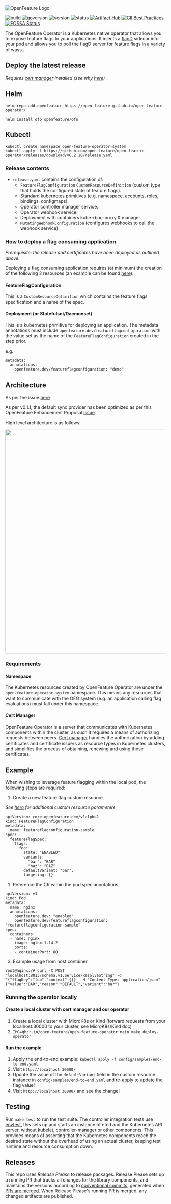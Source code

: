 <picture>
  <source media="(prefers-color-scheme: dark)" srcset="./images/openfeature-horizontal-white.svg">
  <source media="(prefers-color-scheme: light)" srcset="./images/openfeature-horizontal-black.svg">
  <img alt="OpenFeature Logo" src="./images/openfeature-horizontal-black.svg">
</picture>

![build](https://img.shields.io/github/workflow/status/open-feature/open-feature-operator/ci)
![goversion](https://img.shields.io/github/go-mod/go-version/open-feature/open-feature-operator/main)
![version](https://img.shields.io/badge/version-pre--alpha-green)
![status](https://img.shields.io/badge/status-not--for--production-red)
[![Artifact Hub](https://img.shields.io/endpoint?url=https://artifacthub.io/badge/repository/open-feature-operator)](https://artifacthub.io/packages/search?repo=open-feature-operator)
[![CII Best Practices](https://bestpractices.coreinfrastructure.org/projects/6615/badge)](https://bestpractices.coreinfrastructure.org/projects/6615)
[![FOSSA Status](https://app.fossa.com/api/projects/git%2Bgithub.com%2Fopen-feature%2Fopen-feature-operator.svg?type=shield)](https://app.fossa.com/projects/git%2Bgithub.com%2Fopen-feature%2Fopen-feature-operator?ref=badge_shield)

The OpenFeature Operator is a Kubernetes native operator that allows you to expose feature flags to your applications. It injects a [flagD](https://github.com/open-feature/flagd) sidecar into your pod and allows you to poll the flagD server for feature flags in a variety of ways...

## Deploy the latest release

_Requires [cert manager](https://cert-manager.io/docs/installation/kubernetes/) installed (see why [here](#cert-manager))_

## Helm

```
helm repo add openfeature https://open-feature.github.io/open-feature-operator/
```

```
helm install ofo openfeature/ofo
```


## Kubectl

<!---x-release-please-start-version-->

```
kubectl create namespace open-feature-operator-system
kubectl apply -f https://github.com/open-feature/open-feature-operator/releases/download/v0.2.18/release.yaml
```

<!---x-release-please-end-->


### Release contents

- `release.yaml` contains the configuration of:
  - `FeatureFlagConfiguration` `CustomResourceDefinition` (custom type that holds the configured state of feature flags).
  - Standard kubernetes primitives (e.g. namespace, accounts, roles, bindings, configmaps).
  - Operator controller manager service.
  - Operator webhook service.
  - Deployment with containers kube-rbac-proxy & manager.
  - `MutatingWebhookConfiguration` (configures webhooks to call the webhook service).

### How to deploy a flag consuming application

_Prerequisite: the release and certificates have been deployed as outlined above._

Deploying a flag consuming application requires (at minimum) the creation of the following 2 resources (an example can be found [here](./config/samples/end-to-end.yaml)):

#### FeatureFlagConfiguration

This is a `CustomResourceDefinition` which contains the feature flags specification and a name of the spec.

#### Deployment (or Statefulset/Daemonset)

This is a kubernetes primitive for deploying an application. The metadata annotations must include `openfeature.dev/featureflagconfiguration`
with the value set as the name of the `FeatureFlagConfiguration` created in the step prior.

e.g.
```
metadata:
  annotations:
    openfeature.dev/featureflagconfiguration: "demo"
```

## Architecture

As per the issue [here](https://github.com/open-feature/ofep/issues/1)

As per v0.1.1, the default sync provider has been optimized as per this OpenFeature Enhancement Proposal [issue](https://github.com/open-feature/ofep/blob/main/004-OFEP-kubernetes-sync-service.md).

High level architecture is as follows:

<img src="images/arch-0.png" width="700">

### Requirements

#### Namespace

The Kubernetes resources created by OpenFeature Operator are under the `open-feature-operator-system` namespace. This means
any resources that want to communicate with the OFO system (e.g. an application calling flag evaluations) must fall under
this namespace.

#### Cert Manager

OpenFeature Operator is a server that communicates with Kubernetes components within the cluster, as such it requires a means of
authorizing requests between peers. [Cert manager](https://cert-manager.io/) handles the authorization by
adding certificates and certificate issuers as resource types in Kubernetes clusters, and simplifies the process of
obtaining, renewing and using those certificates.

## Example

When wishing to leverage feature flagging within the local pod, the following steps are required:

1. Create a new feature flag custom resource.

_See [here](config/samples/crds/custom_provider.yaml) for additional custom resource parameters_

```
apiVersion: core.openfeature.dev/v1alpha2
kind: FeatureFlagConfiguration
metadata:
  name: featureflagconfiguration-sample
spec:
  featureFlagSpec:
    flags:
      foo:
        state: "ENABLED"
        variants:
          "bar": "BAR"
          "baz": "BAZ"
        defaultVariant: "bar",
        targeting: {}
```

1. Reference the CR within the pod spec annotations

```
apiVersion: v1
kind: Pod
metadata:
  name: nginx
  annotations:
    openfeature.dev: "enabled"
    openfeature.dev/featureflagconfiguration: "featureflagconfiguration-sample"
spec:
  containers:
  - name: nginx
    image: nginx:1.14.2
    ports:
    - containerPort: 80
```

3. Example usage from host container

```
root@nginx:/# curl -X POST "localhost:8013/schema.v1.Service/ResolveString" -d '{"flagKey":"foo","context":{}}' -H "Content-Type: application/json"
{"value":"BAR","reason":"DEFAULT","variant":"bar"}
```

### Running the operator locally

#### Create a local cluster with cert manager and our operator

1.  Create a local cluster with MicroK8s or Kind (forward requests from your localhost:30000 to your cluster, see MicroK8s/Kind doc)
1.  `IMG=ghcr.io/open-feature/open-feature-operator:main make deploy-operator`

#### Run the example

1. Apply the end-to-end example: `kubectl apply -f config/samples/end-to-end.yaml`
1. Visit `http://localhost:30000/`
1. Update the value of the `defaultVariant` field in the custom resource instance in `config/samples/end-to-end.yaml` and re-apply to update the flag value!
1. Visit `http://localhost:30000/` and see the change!

## Testing

Run `make test` to run the test suite. The controller integration tests use [envtest](https://book.kubebuilder.io/reference/envtest.html), this sets up and starts an instance of etcd and the Kubernetes API server, without kubelet, controller-manager or other components.
This provides means of asserting that the Kubernetes components reach the desired state without the overhead of using an actual cluster, keeping
test runtime and resource consumption down.

## Releases

This repo uses _Release Please_ to release packages. Release Please sets up a running PR that tracks all changes for the library components, and maintains the versions according to [conventional commits](https://www.conventionalcommits.org/en/v1.0.0/), generated when [PRs are merged](https://github.com/amannn/action-semantic-pull-request). When Release Please's running PR is merged, any changed artifacts are published.
